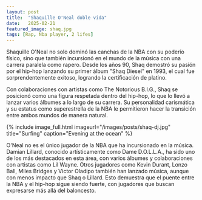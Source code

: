 ```yaml
---
layout: post
title:  "Shaquille O'Neal doble vida"
date:   2025-02-21
featured_image: shaq.jpg
tags: [Rap, Nba player, 2 lifes]
---
```


Shaquille O'Neal no solo dominó las canchas de la NBA con su poderío físico, sino que también incursionó en el mundo de la música con una carrera paralela como rapero. Desde los años 90, Shaq demostró su pasión por el hip-hop lanzando su primer álbum "Shaq Diesel" en 1993, el cual fue sorprendentemente exitoso, logrando la certificación de platino.

<!--more-->

Con colaboraciones con artistas como The Notorious B.I.G., Shaq se posicionó como una figura respetada dentro del hip-hop, lo que lo llevó a lanzar varios álbumes a lo largo de su carrera. Su personalidad carismática y su estatus como superestrella de la NBA le permitieron hacer la transición entre ambos mundos de manera natural.

{% include image_full.html imageurl="/images/posts/shaq-dj.jpg" title="Surfing" caption="Evening at the ocean" %}

O'Neal no es el único jugador de la NBA que ha incursionado en la música. Damian Lillard, conocido artísticamente como Dame D.O.L.L.A., ha sido uno de los más destacados en esta área, con varios álbumes y colaboraciones con artistas como Lil Wayne. Otros jugadores como Kevin Durant, Lonzo Ball, Miles Bridges y Victor Oladipo también han lanzado música, aunque con menos impacto que Shaq o Lillard. Esto demuestra que el puente entre la NBA y el hip-hop sigue siendo fuerte, con jugadores que buscan expresarse más allá del baloncesto.
